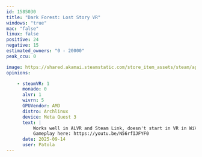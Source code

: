 ```yaml
---
id: 1585030
title: "Dark Forest: Lost Story VR"
windows: "true"
mac: "false"
linux: false
positive: 24
negative: 15
estimated_owners: "0 - 20000"
peak_ccu: 0

image: https://shared.akamai.steamstatic.com/store_item_assets/steam/apps/1585030/header.jpg?t=1726272972
opinions:

    - steamVR: 1
      monado: 0
      alvr: 1
      wivrn: 5
      GPUVendor: AMD
      distro: Archlinux
      device: Meta Quest 3
      text: |
          Works well in ALVR and Steam Link, doesn't start in VR in WiVRn (starts in the screen, and can't be interacted with).
          Gameplay here: https://youtu.be/N56rfIJFYF0
      date: 2025-09-14
      user: Patola
---
```

